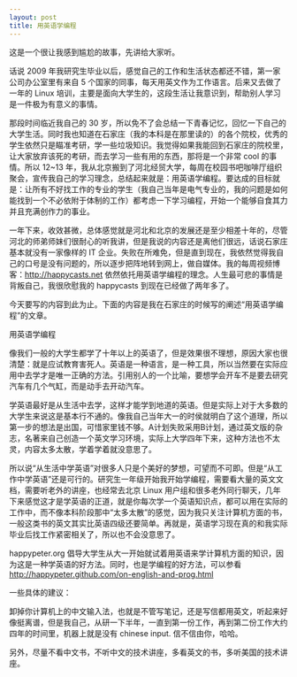 ```yaml
---
layout: post
title: 用英语学编程
---
```

这是一个很让我感到尴尬的故事，先讲给大家听。

话说 2009
年我研究生毕业以后，感觉自己的工作和生活状态都还不错，第一家公司办公室里有来自
5 个国家的同事，每天用英文作为工作语言。后来又去做了一年的 Linux
培训，主要是面向大学生的，这段生活让我意识到，帮助别人学习是一件极为有意义的事情。

那段时间临近我自己的 30
岁，所以免不了会总结一下青春记忆，回忆一下自己的大学生活。同时我也知道在石家庄（我的本科是在那里读的）的各个院校，优秀的学生依然只是瞄准考研，学一些垃圾知识。我觉得如果我能回到石家庄的院校里，让大家放弃该死的考研，而去学习一些有用的东西，那将是一个非常
cool 的事情。所以 12~13
年，我从北京搬到了河北经贸大学，每周在校园书吧咖啡厅组织聚会，宣传我自己的学习理念，总结起来就是：用英语学编程。要达成的目标就是：让所有不好找工作的专业的学生（我自己当年是电气专业的，我的问题是如何能找到一个不必依附于体制的工作）都考虑一下学习编程，开始一个能够自食其力并且充满创作力的事业。

一年下来，收效甚微，总体感觉就是河北和北京的发展还是至少相差十年的，尽管河北的师弟师妹们很耐心的听我讲，但是我说的内容还是离他们很远，话说石家庄基本就没有一家像样的
IT
企业。失败在所难免，但是直到现在，我依然觉得我自己的口号是没有问题的，所以逐步把阵地转到网上，做自媒体。我的每周视频博客：http://happycasts.net
依然依托用英语学编程的理念。人生最可悲的事情是背叛自己，我很欣慰我的
happycasts 到现在已经做了两年多了。

今天要写的内容到此为止。下面的内容是我在石家庄的时候写的阐述“用英语学编程”的文章。

用英语学编程

像我们一般的大学生都学了十年以上的英语了，但是效果很不理想，原因大家也很清楚：就是应试教育害死人。英语是一种语言，是一种工具，所以当然要在实际应用中去学才是唯一正确的方法。引用别人的一个比喻，要想学会开车不是要去研究汽车有几个气缸，而是动手去开动汽车。

学英语最好是从生活中去学，这样才能学到地道的英语。但是实际上对于大多数的大学生来说这是基本行不通的。像我自己当年大一的时侯就明白了这个道理，所以第一步的想法是出国，可惜家里钱不够。A计划失败采用B计划，通过英文版的杂志，名著来自己创造一个英文学习环境，实际上大学四年下来，这种方法也不太灵，内容太多太散，学着学着就没意思了。

所以说“从生活中学英语”对很多人只是个美好的梦想，可望而不可即。但是“从工作中学英语”还是可行的。研究生一年级开始我开始学编程，需要看大量的英文文档，需要听老外的讲座，也经常去北京
Linux
用户组和很多老外同行聊天，几年下来感觉这才是学英语的正道，就是你每次学一个英语知识点，都可以用在实际的工作中，而不像本科阶段那中“太多太散”的感觉，因为我只关注计算机方面的书，一般这类书的英文其实比英语四级还要简单。再就是，英语学习现在真的和我实际毕业后找工作紧密相关了，所以也不会没意思了。

happypeter.org
倡导大学生从大一开始就试着用英语来学计算机方面的知识，因为这是一种学英语的好方法。同时，也是学编程的好方法，可以参看
http://happypeter.github.com/on-english-and-prog.html

一些具体的建议：

卸掉你计算机上的中文输入法，也就是不管写笔记，还是写信都用英文，听起来好像挺离谱，但是我自己，从研一下半年，一直到第一份工作，再到第二份工作大约四年的时间里，机器上就是没有
chinese input. 信不信由你，哈哈。

另外，尽量不看中文书，不听中文的技术讲座，多看英文的书，多听美国的技术讲座。
